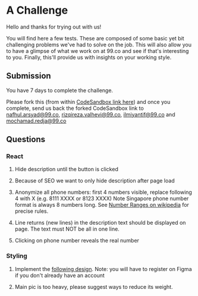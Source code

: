 # A Challenge

Hello and thanks for trying out with us!

You will find here a few tests. These are composed of some basic yet bit challenging problems we've had to solve on the job.
This will also allow you to have a glimpse of what we work on at 99.co and see if that's interesting to you.
Finally, this'll provide us with insights on your working style.

## Submission

You have 7 days to complete the challenge.

Please fork this (from within [CodeSandbox link here](https://codesandbox.io/s/github/alexbiediger/frontend-test)) and once you complete, send us back the forked CodeSandbox link to nafhul.arsyad@99.co, rizqireza.valhevi@99.co, ilmiyantif@99.co and mochamad.redja@99.co

## Questions

### React

1. Hide description until the button is clicked

2. Because of SEO we want to only hide description after page load

3. Anonymize all phone numbers: first 4 numbers visible, replace following 4 with X (e.g. 8111 XXXX or 8123 XXXX)
   Note Singapore phone number format is always 8 numbers long.
   See [Number Ranges on wikipedia](https://en.wikipedia.org/wiki/Telephone_numbers_in_Singapore#Number_ranges) for precise rules.

4. Line returns (new lines) in the description text should be displayed on page. The text must NOT be all in one line.

5. Clicking on phone number reveals the real number

### Styling

1. Implement the [following design](https://www.figma.com/file/zT67hKBce1jfyZPkx5cGrg/FE-challenge---Project-card-design).
   Note: you will have to register on Figma if you don't already have an account

2. Main pic is too heavy, please suggest ways to reduce its weight.
